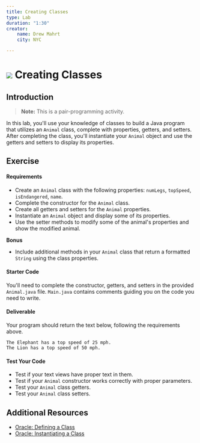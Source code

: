 ```yaml
---
title: Creating Classes
type: Lab
duration: "1:30"
creator:
    name: Drew Mahrt
    city: NYC

---
```


# ![](https://ga-dash.s3.amazonaws.com/production/assets/logo-9f88ae6c9c3871690e33280fcf557f33.png) Creating Classes

## Introduction

> **Note:** This is a pair-programming activity.

In this lab, you'll use your knowledge of classes to build a Java program that utilizes an `Animal` class, complete with properties, getters, and setters. After completing the class, you'll instantiate your `Animal` object and use the getters and setters to display its properties.

## Exercise

#### Requirements

- Create an `Animal` class with the following properties: `numLegs`, `topSpeed`, `isEndangered`, `name`.
- Complete the constructor for the `Animal` class.
- Create all getters and setters for the `Animal` properties.
- Instantiate an `Animal` object and display some of its properties.
- Use the setter methods to modify some of the animal's properties and show the modified animal.

**Bonus**
- Include additional methods in your `Animal` class that return a formatted `String` using the class properties.

#### Starter Code

You'll need to complete the constructor, getters, and setters in the provided `Animal.java` file. `Main.java` contains comments guiding you on the code you need to write.

#### Deliverable

Your program should return the text below, following the requirements above.

```
The Elephant has a top speed of 25 mph.
The Lion has a top speed of 50 mph.
```

#### Test Your Code

* Test if your text views have proper text in them.
* Test if your `Animal` constructor works correctly with proper parameters.
* Test your `Animal` class getters.
* Test your `Animal` class setters.

## Additional Resources

- [Oracle: Defining a Class](https://docs.oracle.com/javase/tutorial/java/javaOO/classes.html)
- [Oracle: Instantiating a Class](https://docs.oracle.com/javase/tutorial/java/javaOO/objects.html)
